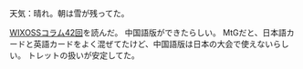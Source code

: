 天気：晴れ。朝は雪が残ってた。

[WIXOSSコラム42回](http://www.takaratomy.co.jp/products/wixoss/column/play_150109/index.html)を読んだ。
中国語版ができたらしい。
MtGだと、日本語カードと英語カードをよく混ぜてたけど、中国語版は日本の大会で使えないらしい。
トレットの扱いが安定してた。
